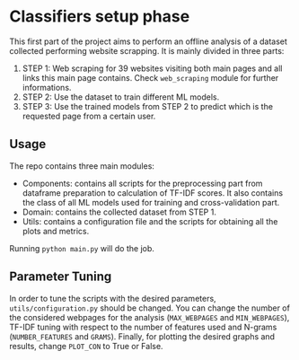 # Classifiers setup phase

This first part of the project aims to perform an offline analysis of a dataset collected performing website scrapping. It is mainly divided in three parts:

1. STEP 1: Web scraping for 39 websites visiting both main pages and all links this main page contains. Check `web_scraping` module for further informations.
2. STEP 2: Use the dataset to train different ML models.
3. STEP 3: Use the trained models from STEP 2 to predict which is the requested page from a certain user.

## Usage

The repo contains three main modules:

 - Components: contains all scripts for the preprocessing part from dataframe preparation to calculation of TF-IDF scores. It also contains the class of all ML models used for training and cross-validation part.
 - Domain: contains the collected dataset from STEP 1.
 - Utils: contains a configuration file and the scripts for obtaining all the plots and metrics.

 Running  `python main.py` will do the job.

## Parameter Tuning

 In order to tune the scripts with the desired parameters, `utils/configuration.py` should be changed. You can change the number of the considered webpages for the analysis (`MAX_WEBPAGES` and `MIN_WEBPAGES`), TF-IDF tuning with respect to the number of features used and N-grams (`NUMBER_FEATURES` and `GRAMS`). Finally, for plotting the desired graphs and results, change `PLOT_CON` to True or False.
